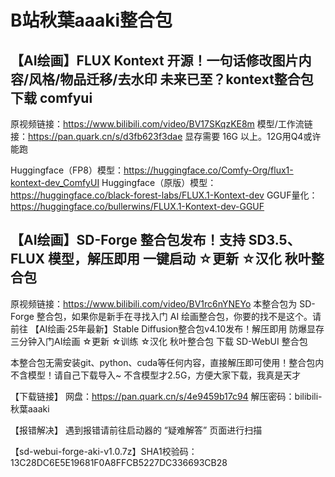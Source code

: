 # B站秋葉aaaki整合包

## 【AI绘画】FLUX Kontext 开源！一句话修改图片内容/风格/物品迁移/去水印 未来已至？kontext整合包下载 comfyui
原视频链接：https://www.bilibili.com/video/BV17SKqzKE8m
模型/工作流链接：https://pan.quark.cn/s/d3fb623f3dae
显存需要 16G 以上。12G用Q4或许能跑

Huggingface（FP8）模型：https://huggingface.co/Comfy-Org/flux1-kontext-dev_ComfyUI
Huggingface（原版）模型：https://huggingface.co/black-forest-labs/FLUX.1-Kontext-dev
GGUF量化：https://huggingface.co/bullerwins/FLUX.1-Kontext-dev-GGUF

## 【AI绘画】SD-Forge 整合包发布！支持 SD3.5、FLUX 模型，解压即用 一键启动 ☆更新 ☆汉化 秋叶整合包
原视频链接：https://www.bilibili.com/video/BV1rc6nYNEYo
本整合包为 SD-Forge 整合包，如果你是新手在寻找入门 AI 绘画整合包，你要的找不是这个。请前往 【AI绘画·25年最新】Stable Diffusion整合包v4.10发布！解压即用 防爆显存 三分钟入门AI绘画 ☆更新 ☆训练 ☆汉化 秋叶整合包 下载 SD-WebUI 整合包

本整合包无需安装git、python、cuda等任何内容，直接解压即可使用！整合包内不含模型！请自己下载导入~
不含模型才2.5G，方便大家下载，我真是天才

【下载链接】
网盘：https://pan.quark.cn/s/4e9459b17c94
解压密码：bilibili-秋葉aaaki

【报错解决】
遇到报错请前往启动器的 “疑难解答” 页面进行扫描

【sd-webui-forge-aki-v1.0.7z】SHA1校验码：13C28DC6E5E19681F0A8FFCB5227DC336693CB28
